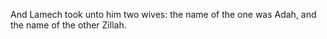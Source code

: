 And Lamech took unto him two wives: the name of the one was Adah, and the name of the other Zillah.
